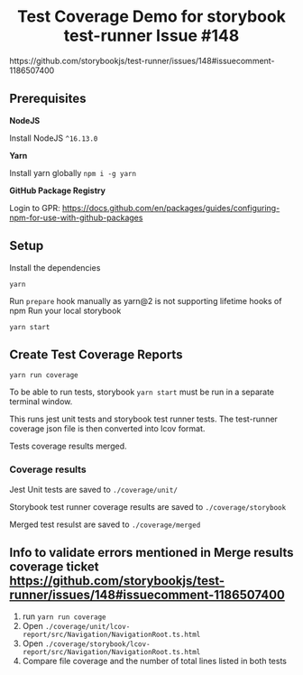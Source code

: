 <p align="center">
  <h1 align="center">Test Coverage Demo for storybook test-runner Issue #148</h1>
  https://github.com/storybookjs/test-runner/issues/148#issuecomment-1186507400
</p>

## Prerequisites

**NodeJS**

Install NodeJS `^16.13.0`

**Yarn**

Install yarn globally
`npm i -g yarn`

**GitHub Package Registry**

Login to GPR: https://docs.github.com/en/packages/guides/configuring-npm-for-use-with-github-packages

## Setup

Install the dependencies

```
yarn
```

Run `prepare` hook manually as yarn@2 is not supporting lifetime hooks of npm
Run your local storybook

```
yarn start
```

## Create Test Coverage Reports

```
yarn run coverage
```

To be able to run tests, storybook `yarn start` must be run in a separate terminal window.

This runs jest unit tests and storybook test runner tests.
The test-runner coverage json file is then converted into lcov format.

Tests coverage results merged.

### Coverage results

Jest Unit tests are saved to `./coverage/unit/`

Storybook test runner coverage results are saved to `./coverage/storybook`

Merged test resulst are saved to `./coverage/merged`

## Info to validate errors mentioned in Merge results coverage ticket https://github.com/storybookjs/test-runner/issues/148#issuecomment-1186507400

1.  run `yarn run coverage`
2.  Open `./coverage/unit/lcov-report/src/Navigation/NavigationRoot.ts.html`
3.  Open `./coverage/storybook/lcov-report/src/Navigation/NavigationRoot.ts.html`
4.  Compare file coverage and the number of total lines listed in both tests
